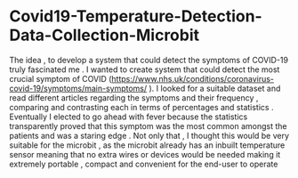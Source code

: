 # Covid19-Temperature-Detection-Data-Collection-Microbit



The idea , to develop a system that could detect the symptoms of COVID-19 truly fascinated me . I wanted to create system that could detect the most crucial symptom of COVID (https://www.nhs.uk/conditions/coronavirus-covid-19/symptoms/main-symptoms/  ). I looked for a suitable dataset and read different articles regarding the symptoms and their frequency  , comparing and contrasting each in terms of percentages and statistics . Eventually  I elected to go ahead with fever because the statistics transparently proved that this symptom was the most common amongst the patients and was a staring edge . Not only that , I thought this would be very suitable for the microbit , as the microbit already has an inbuilt temperature sensor meaning that no extra wires or devices would be needed making it extremely portable , compact and convenient for the end-user to operate 
